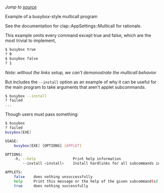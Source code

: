 *Jump to [source](multicall_busybox.rs)*

Example of a busybox-style multicall program

See the documentation for clap::AppSettings::Multicall for rationale.

This example omits every command except true and false,
which are the most trivial to implement,
```bash
$ busybox true
? 0
$ busybox false
? 1
```
*Note: without the links setup, we can't demonostrate the multicall behavior*

But includes the `--install` option as an example of why it can be useful
for the main program to take arguments that aren't applet subcommands.
```bash
$ busybox --install
? failed
...
```

Though users must pass something:
```bash
$ busybox
? failed
busybox[EXE] 

USAGE:
    busybox[EXE] [OPTIONS] [APPLET]

OPTIONS:
    -h, --help                 Print help information
        --install <install>    Install hardlinks for all subcommands in path

APPLETS:
    false    does nothing unsuccessfully
    help     Print this message or the help of the given subcommand(s)
    true     does nothing successfully
```
